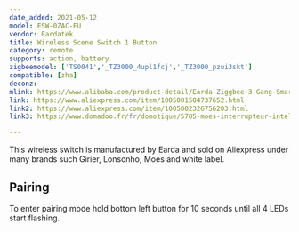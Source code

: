 ```yaml
---
date_added: 2021-05-12
model: ESW-0ZAC-EU
vendor: Eardatek
title: Wireless Scene Switch 1 Button
category: remote
supports: action, battery
zigbeemodel: ['TS0041','_TZ3000_4upl1fcj','_TZ3000_pzui3skt']
compatible: [zha]
deconz: 
mlink: https://www.alibaba.com/product-detail/Earda-Ziggbee-3-Gang-Smart-Wall_1600101179511.html
link: https://www.aliexpress.com/item/1005001504737652.html
link2: https://www.aliexpress.com/item/1005002326756203.html
link3: https://www.domadoo.fr/fr/domotique/5785-moes-interrupteur-intelligent-sans-fil-zigbee-1-bouton.html

---
```

This wireless switch is manufactured by Earda and sold on Aliexpress under many brands such Girier, Lonsonho, Moes and white label. 

## Pairing 
To enter pairing mode hold bottom left button for 10 seconds until all 4 LEDs start flashing.